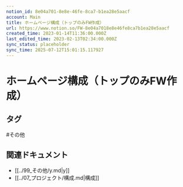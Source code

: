 ```yaml
---
notion_id: 8e04a701-8e8e-46fe-8ca7-b1ea28e5aacf
account: Main
title: ホームページ構成（トップのみFW作成）
url: https://www.notion.so/FW-8e04a7018e8e46fe8ca7b1ea28e5aacf
created_time: 2023-01-14T11:36:00.000Z
last_edited_time: 2023-02-13T02:34:00.000Z
sync_status: placeholder
sync_time: 2025-07-12T15:01:15.117927
---
```

# ホームページ構成（トップのみFW作成）


## タグ

#その他 

## 関連ドキュメント

- [[../99_その他/y.md|y]]
- [[../07_プロジェクト/構成.md|構成]]
